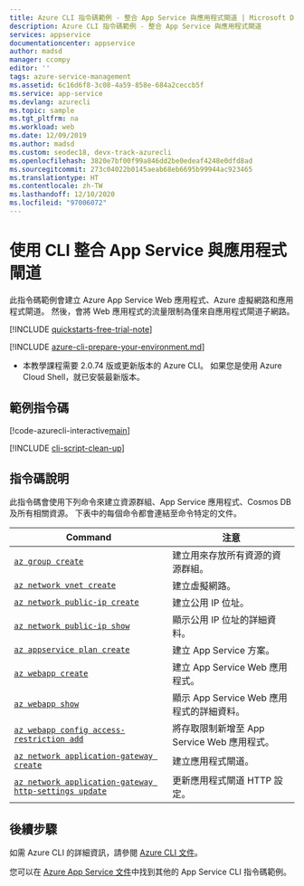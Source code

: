 ```yaml
---
title: Azure CLI 指令碼範例 - 整合 App Service 與應用程式閘道 | Microsoft Docs
description: Azure CLI 指令碼範例 - 整合 App Service 與應用程式閘道
services: appservice
documentationcenter: appservice
author: madsd
manager: ccompy
editor: ''
tags: azure-service-management
ms.assetid: 6c16d6f8-3c08-4a59-858e-684a2ceccb5f
ms.service: app-service
ms.devlang: azurecli
ms.topic: sample
ms.tgt_pltfrm: na
ms.workload: web
ms.date: 12/09/2019
ms.author: madsd
ms.custom: seodec18, devx-track-azurecli
ms.openlocfilehash: 3820e7bf00f99a846dd2be0edeaf4248e0dfd8ad
ms.sourcegitcommit: 273c04022b0145aeab68eb6695b99944ac923465
ms.translationtype: HT
ms.contentlocale: zh-TW
ms.lasthandoff: 12/10/2020
ms.locfileid: "97006072"
---
```

# <a name="integrate-app-service-with-application-gateway-using-cli"></a>使用 CLI 整合 App Service 與應用程式閘道

此指令碼範例會建立 Azure App Service Web 應用程式、Azure 虛擬網路和應用程式閘道。 然後，會將 Web 應用程式的流量限制為僅來自應用程式閘道子網路。

[!INCLUDE [quickstarts-free-trial-note](../../../includes/quickstarts-free-trial-note.md)]

[!INCLUDE [azure-cli-prepare-your-environment.md](../../../includes/azure-cli-prepare-your-environment.md)]

 - 本教學課程需要 2.0.74 版或更新版本的 Azure CLI。 如果您是使用 Azure Cloud Shell，就已安裝最新版本。

## <a name="sample-script"></a>範例指令碼

[!code-azurecli-interactive[main](../../../cli_scripts/app-service/integrate-with-app-gateway/integrate-with-app-gateway.sh "Integrate with Application Gateway")]

[!INCLUDE [cli-script-clean-up](../../../includes/cli-script-clean-up.md)]

## <a name="script-explanation"></a>指令碼說明

此指令碼會使用下列命令來建立資源群組、App Service 應用程式、Cosmos DB 及所有相關資源。 下表中的每個命令都會連結至命令特定的文件。

| Command | 注意 |
|---|---|
| [`az group create`](/cli/azure/group#az-group-create) | 建立用來存放所有資源的資源群組。 |
| [`az network vnet create`](/cli/azure/network/vnet#az-network-vnet-create) | 建立虛擬網路。 |
| [`az network public-ip create`](/cli/azure/network/public-ip#az-network-public-ip-create) | 建立公用 IP 位址。 |
| [`az network public-ip show`](/cli/azure/network/public-ip#az-network-public-ip-show) | 顯示公用 IP 位址的詳細資料。 |
| [`az appservice plan create`](/cli/azure/appservice/plan#az-appservice-plan-create) | 建立 App Service 方案。 |
| [`az webapp create`](/cli/azure/webapp#az-webapp-create) | 建立 App Service Web 應用程式。 |
| [`az webapp show`](/cli/azure/webapp#az-webapp-show) | 顯示 App Service Web 應用程式的詳細資料。 |
| [`az webapp config access-restriction add`](/cli/azure/webapp/config/access-restriction#az-webapp-config-access-restriction-add) | 將存取限制新增至 App Service Web 應用程式。 |
| [`az network application-gateway create`](/cli/azure/network/application-gateway#az-network-application-gateway-create) | 建立應用程式閘道。 |
| [`az network application-gateway http-settings update`](/cli/azure/network/application-gateway/http-settings#az-network-application-gateway-http-settings-update) | 更新應用程式閘道 HTTP 設定。 |

## <a name="next-steps"></a>後續步驟

如需 Azure CLI 的詳細資訊，請參閱 [Azure CLI 文件](/cli/azure)。

您可以在 [Azure App Service 文件](../samples-cli.md)中找到其他的 App Service CLI 指令碼範例。
